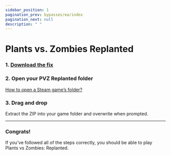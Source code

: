 ```yaml
---
sidebar_position: 1
pagination_prev: bypasses/ea/index
pagination_next: null
description: " "
---
```


# Plants vs. Zombies Replanted

### 1. [Download the fix](https://drive.usercontent.google.com/download?id=1ETcTd0WvrfGzAqID6a7aJQjkm_cjR_6J&export=download&authuser=0)

### 2. Open your PVZ Replanted folder  
[How to open a Steam game’s folder?](/extras/opening_a_steam_games_folder)

### 3. Drag and drop  
Extract the ZIP into your game folder and overwrite when prompted.

---

### Congrats!
If you've followed all of the steps correctly, you should be able to play Plants vs Zombies: Replanted.
